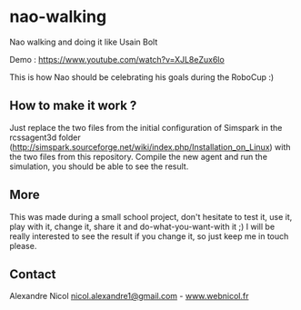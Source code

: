 nao-walking
===========
Nao walking and doing it like Usain Bolt

Demo : https://www.youtube.com/watch?v=XJL8eZux6lo

This is how Nao should be celebrating his goals during the RoboCup :)

How to make it work ?
---------------------
Just replace the two files from the initial configuration of Simspark in the rcssagent3d folder (http://simspark.sourceforge.net/wiki/index.php/Installation_on_Linux) with the two files from this repository.
Compile the new agent and run the simulation, you should be able to see the result.

More
----
This was made during a small school project, don't hesitate to test it, use it, play with it, change it, share it and do-what-you-want-with it ;)
I will be really interested to see the result if you change it, so just keep me in touch please.

Contact
-------
Alexandre Nicol nicol.alexandre1@gmail.com - www.webnicol.fr



